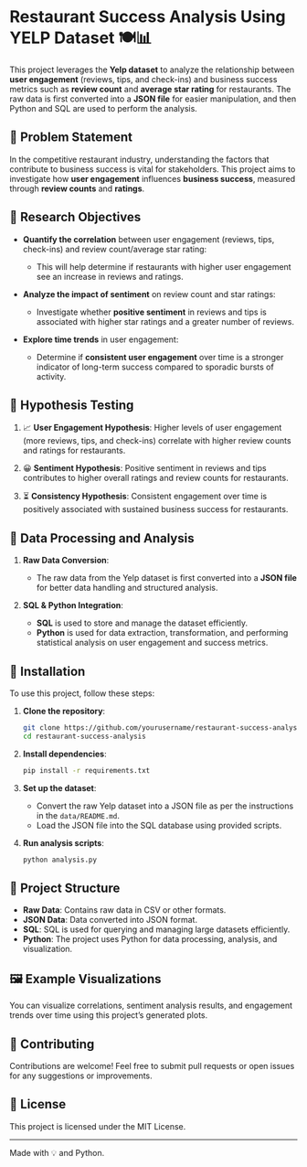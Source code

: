 # Restaurant Success Analysis Using YELP Dataset 🍽️📊

This project leverages the **Yelp dataset** to analyze the relationship between **user engagement** (reviews, tips, and check-ins) and business success metrics such as **review count** and **average star rating** for restaurants. The raw data is first converted into a **JSON file** for easier manipulation, and then Python and SQL are used to perform the analysis.

## 📝 Problem Statement

In the competitive restaurant industry, understanding the factors that contribute to business success is vital for stakeholders. This project aims to investigate how **user engagement** influences **business success**, measured through **review counts** and **ratings**.

## 🎯 Research Objectives

- **Quantify the correlation** between user engagement (reviews, tips, check-ins) and review count/average star rating: 
  - This will help determine if restaurants with higher user engagement see an increase in reviews and ratings.

- **Analyze the impact of sentiment** on review count and star ratings:
  - Investigate whether **positive sentiment** in reviews and tips is associated with higher star ratings and a greater number of reviews.

- **Explore time trends** in user engagement:
  - Determine if **consistent user engagement** over time is a stronger indicator of long-term success compared to sporadic bursts of activity.

## 🧪 Hypothesis Testing

1. 📈 **User Engagement Hypothesis**: Higher levels of user engagement (more reviews, tips, and check-ins) correlate with higher review counts and ratings for restaurants.

2. 😀 **Sentiment Hypothesis**: Positive sentiment in reviews and tips contributes to higher overall ratings and review counts for restaurants.

3. ⏳ **Consistency Hypothesis**: Consistent engagement over time is positively associated with sustained business success for restaurants.

## 🔧 Data Processing and Analysis

1. **Raw Data Conversion**:
    - The raw data from the Yelp dataset is first converted into a **JSON file** for better data handling and structured analysis.

2. **SQL & Python Integration**:
    - **SQL** is used to store and manage the dataset efficiently.
    - **Python** is used for data extraction, transformation, and performing statistical analysis on user engagement and success metrics.

## 🔧 Installation

To use this project, follow these steps:

1. **Clone the repository**:
    ```bash
    git clone https://github.com/yourusername/restaurant-success-analysis.git
    cd restaurant-success-analysis
    ```

2. **Install dependencies**:
    ```bash
    pip install -r requirements.txt
    ```

3. **Set up the dataset**:
    - Convert the raw Yelp dataset into a JSON file as per the instructions in the `data/README.md`.
    - Load the JSON file into the SQL database using provided scripts.

4. **Run analysis scripts**:
    ```bash
    python analysis.py
    ```

## 📂 Project Structure

- **Raw Data**: Contains raw data in CSV or other formats.
- **JSON Data**: Data converted into JSON format.
- **SQL**: SQL is used for querying and managing large datasets efficiently.
- **Python**: The project uses Python for data processing, analysis, and visualization.

## 🖼️ Example Visualizations

You can visualize correlations, sentiment analysis results, and engagement trends over time using this project’s generated plots.


## 🤝 Contributing

Contributions are welcome! Feel free to submit pull requests or open issues for any suggestions or improvements.

## 📝 License

This project is licensed under the MIT License.

---

Made with 💡 and Python.
